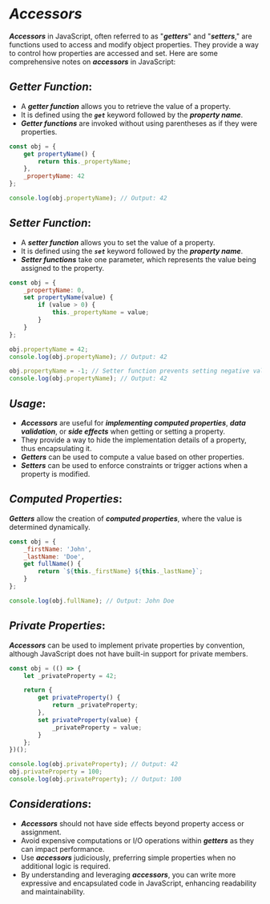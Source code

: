 # ***Accessors***

***Accessors*** in JavaScript, often referred to as "***getters***" and "***setters***," are functions used to access and modify object properties. They provide a way to control how properties are accessed and set. Here are some comprehensive notes on ***accessors*** in JavaScript:

## ***Getter Function***:

- A ***getter function*** allows you to retrieve the value of a property.
 - It is defined using the ***`get`*** keyword followed by the ***property name***.
- ***Getter functions*** are invoked without using parentheses as if they were properties.
```javascript
const obj = {
    get propertyName() {
        return this._propertyName;
    },
    _propertyName: 42
};

console.log(obj.propertyName); // Output: 42
```

## ***Setter Function***:

- A ***setter function*** allows you to set the value of a property.
- It is defined using the ***`set`*** keyword followed by the ***property name***.
- ***Setter functions*** take one parameter, which represents the value being assigned to the property.
```javascript
const obj = {
    _propertyName: 0,
    set propertyName(value) {
        if (value > 0) {
            this._propertyName = value;
        }
    }
};

obj.propertyName = 42;
console.log(obj.propertyName); // Output: 42

obj.propertyName = -1; // Setter function prevents setting negative values
console.log(obj.propertyName); // Output: 42
```

## ***Usage***:

- ***Accessors*** are useful for ***implementing computed properties***, ***data validation***, or ***side effects*** when getting or setting a property.
- They provide a way to hide the implementation details of a property, thus encapsulating it.
- ***Getters*** can be used to compute a value based on other properties.
- ***Setters*** can be used to enforce constraints or trigger actions when a property is modified.

## ***Computed Properties***:

***Getters*** allow the creation of ***computed properties***, where the value is determined dynamically.
```javascript
const obj = {
    _firstName: 'John',
    _lastName: 'Doe',
    get fullName() {
        return `${this._firstName} ${this._lastName}`;
    }
};

console.log(obj.fullName); // Output: John Doe
```

## ***Private Properties***:

***Accessors*** can be used to implement private properties by convention, although JavaScript does not have built-in support for private members.
```javascript
const obj = (() => {
    let _privateProperty = 42;

    return {
        get privateProperty() {
            return _privateProperty;
        },
        set privateProperty(value) {
            _privateProperty = value;
        }
    };
})();

console.log(obj.privateProperty); // Output: 42
obj.privateProperty = 100;
console.log(obj.privateProperty); // Output: 100
```

## ***Considerations***:

- ***Accessors*** should not have side effects beyond property access or assignment.
- Avoid expensive computations or I/O operations within ***getters*** as they can impact performance.
- Use ***accessors*** judiciously, preferring simple properties when no additional logic is required.
- By understanding and leveraging ***accessors***, you can write more expressive and encapsulated code in JavaScript, enhancing readability and maintainability.





